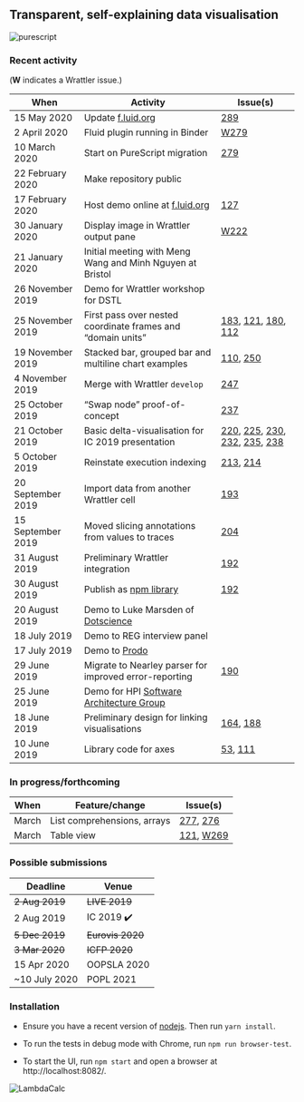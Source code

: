 ## Transparent, self-explaining data visualisation

![purescript](https://github.com/explorable-viz/fluid/workflows/purescript/badge.svg)

### Recent activity

(**W** indicates a Wrattler issue.)

| When | Activity | Issue(s) |
| --- | --- | --- |
| 15 May 2020 | Update [f.luid.org](http://f.luid.org) | [289](https://github.com/explorable-viz/fluid/issues/289) |
| 2 April 2020 | Fluid plugin running in Binder | [W279](https://github.com/rolyp/wrattler/wrattler/issues/279) |
| 10 March 2020 | Start on PureScript migration | [279](https://github.com/rolyp/lambdacalc/issues/279) |
| 22 February 2020 | Make repository public |
| 17 February 2020 | Host demo online at [f.luid.org](http://f.luid.org) | [127](https://github.com/rolyp/lambdacalc/issues/127) |
| 30 January 2020 | Display image in Wrattler output pane | [W222](https://github.com/wrattler/wrattler/issues/222) |
| 21 January 2020 | Initial meeting with Meng Wang and Minh Nguyen at Bristol ||
| 26 November 2019 | Demo for Wrattler workshop for DSTL ||
| 25 November 2019 | First pass over nested coordinate frames and “domain units” | [183](https://github.com/rolyp/fluid/issues/183), [121](https://github.com/rolyp/fluid/issues/121), [180](https://github.com/rolyp/fluid/issues/180), [112](https://github.com/rolyp/fluid/issues/112) |
| 19 November 2019 | Stacked bar, grouped bar and multiline chart examples | [110](https://github.com/rolyp/fluid/issues/110), [250](https://github.com/rolyp/fluid/issues/250) |
| 4 November 2019 | Merge with Wrattler `develop` | [247](https://github.com/rolyp/fluid/issues/247) |
| 25 October 2019 | “Swap node” proof-of-concept | [237](https://github.com/rolyp/fluid/issues/237) |
| 21 October 2019 | Basic delta-visualisation for IC 2019 presentation | [220](https://github.com/rolyp/fluid/issues/220), [225](https://github.com/rolyp/fluid/issues/225), [230](https://github.com/rolyp/fluid/issues/230), [232](https://github.com/rolyp/fluid/issues/232), [235](https://github.com/rolyp/fluid/issues/235), [238](https://github.com/rolyp/fluid/issues/238) |
| 5 October 2019 | Reinstate execution indexing | [213](https://github.com/rolyp/fluid/issues/213), [214](https://github.com/rolyp/fluid/issues/214) |
| 20 September 2019 | Import data from another Wrattler cell | [193](https://github.com/rolyp/fluid/issues/193) |
| 15 September 2019 | Moved slicing annotations from values to traces | [204](https://github.com/rolyp/fluid/issues/204) |
| 31 August 2019 | Preliminary Wrattler integration | [192](https://github.com/rolyp/fluid/issues/192) |
| 30 August 2019 | Publish as [npm library](https://www.npmjs.com/package/@rolyp/fluid) | [192](https://github.com/rolyp/fluid/issues/192) || 20 August 2019 | Demo to Luke Marsden of [Dotscience](https://dotscience.com/) ||
| 20 August 2019 | Demo to Luke Marsden of [Dotscience](https://dotscience.com/) ||
| 18 July 2019 | Demo to REG interview panel ||
| 17 July 2019 | Demo to [Prodo](https://prodo.ai) ||
| 29 June 2019 | Migrate to Nearley parser for improved error-reporting | [190](https://github.com/rolyp/fluid/issues/190) |
| 25 June 2019 | Demo for HPI [Software Architecture Group](https://www.hpi.uni-potsdam.de/hirschfeld/index.html)||
| 18 June 2019 | Preliminary design for linking visualisations | [164](https://github.com/rolyp/fluid/issues/164), [188](https://github.com/rolyp/fluid/issues/188) |
| 10 June 2019 | Library code for axes | [53](https://github.com/rolyp/fluid/issues/53), [111](https://github.com/rolyp/fluid/issues/111) |

### In progress/forthcoming

| When | Feature/change | Issue(s) |
| --- | --- | --- |
| March | List comprehensions, arrays | [277](https://github.com/rolyp/fluid/issues/277), [276](https://github.com/rolyp/fluid/issues/276) |
| March | Table view | [121](https://github.com/rolyp/fluid/issues/121), [W269](https://github.com/wrattler/wrattler/issues/269) |

### Possible submissions

| Deadline    | Venue            |
| --- | --- |
| <s>2 Aug 2019</s> | <s>LIVE 2019</s> |
| 2 Aug 2019 | IC 2019 :heavy_check_mark: |
| <s>5 Dec 2019</s> | <s>Eurovis 2020</s> |
| <s>3 Mar 2020</s> | <s>ICFP 2020</s> |
| 15 Apr 2020 | OOPSLA 2020 |
| ~10 July 2020 | POPL 2021 |

### Installation

- Ensure you have a recent version of [nodejs](https://nodejs.org/en/download/current/). Then run `yarn install`.

- To run the tests in debug mode with Chrome, run `npm run browser-test`.

- To start the UI, run `npm start` and open a browser at http://localhost:8082/.

![LambdaCalc](http://i.imgur.com/ERSxpE0.png "LambdaCalc")

